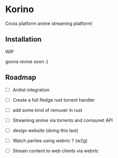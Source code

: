 # Korino

Cross platform anime streaming platform!

## Installation

WIP

gonna revive soon :)

## Roadmap

- [ ] Anilist integration
- [ ] Create a full fledge rust torrent handler
- [ ] add some kind of remuxer in rust
- [ ] Streaming anime via torrents and comsunet API
- [ ] design website (doing this last)
- [ ] Watch parties using webrtc ? (w2g)
- [ ] Stream content to web clients via webrtc
      
